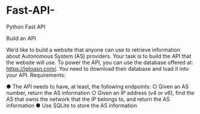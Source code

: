 # Fast-API-
Python Fast API 

Build an API

We’d like to build a website that anyone can use to retrieve information about Autonomous
System (AS) providers. Your task is to build the API that the website will use.
To power the API, you can use the database offered at: https://iptoasn.com/. You need to
download their database and load it into your API.
Requirements:

● The API needs to have, at least, the following endpoints:
○ Given an AS number, return the AS information
○ Given an IP address (v4 or v6), find the AS that owns the network that the IP
belongs to, and return the AS information
● Use SQLite to store the AS information
